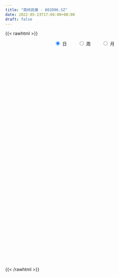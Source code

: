 ```yaml
---
title: "南岭民爆 - 002096.SZ"
date: 2022-05-23T17:04:00+08:00
draft: false
---
```

{{< rawhtml >}}
    <div style="text-align: center">
        <label style="padding: 1rem;"><input style="margin-right: .5rem" type="radio" name="period" value="D" checked onclick="period_change(this)">日</label>
        <label style="padding: 1rem;"><input style="margin-right: .5rem" type="radio" name="period" value="W" onclick="period_change(this)">周</label>
        <label style="padding: 1rem;"><input style="margin-right: .5rem" type="radio" name="period" value="M" onclick="period_change(this)">月</label>
    </div>
    <div id="chart" style="height: 700px;"></div> 
    <script type="text/javascript">
        const D_v = [88167.17,51564.4,46760.0,54523.17,47043.01,43140.0,42650.36,47901.0,29868.0,65228.0,54435.0,77629.27,48999.37,60695.27,28325.0,36046.61,39542.36,32068.61,46191.0,36880.0,33962.0,55313.02,56586.0,45358.0,67573.0,116158.32,192593.97,136540.72,87073.01,80725.91,52150.62,58045.61,50074.58,44024.61,53845.36,33179.45,61154.13,38767.17,43488.0,33226.08,62915.25,39872.5,77898.09,56323.41,42145.5,45115.83,30628.93,24334.0,28197.25,24554.0,27789.0,22908.39,42559.0,28619.02,26026.01,43170.0,32350.84,80916.19,39176.69,35935.84,32329.0,34720.25,35389.82,33469.01,41050.87,20509.0,18758.0,24416.17,18789.03,18988.0,27301.0,14201.25,17160.0,23746.0,26915.51,26069.01,20287.0,23630.0,41479.0,26642.84,19895.62,21599.96,56468.4,30327.01,20122.01,22382.0,27236.67,39495.02,41470.72,44231.5,34610.97,51499.0,35193.0,57602.49,109685.57,74830.02,73216.01,63796.75,59953.38,112921.0,71824.41,53845.25,60480.1,62306.09,55761.5,90808.21,79250.75,56882.75,73830.75,66979.57,61129.81,42403.63,39216.1,71453.85,42077.0,101581.64,55770.33,2587.0,25317.0,25308.0,6183.9,25000.55,12201.01,11156.01,180395.0,612398.76,588088.4,405488.28,413426.79,296680.3,261505.46,268649.67,232063.13,312858.26,313207.61,176176.27,185928.6,129624.0,214254.2,175720.0,151913.58,211416.96,133555.64,121444.0,113634.0,126623.56,121519.83,214907.29,122732.17,142511.25,157171.19,233435.9,164288.23,132895.58,156622.37,74392.01,60549.0,71425.0,68164.18,124555.15,68404.01,90572.37,74809.0,83797.0,47319.0,171263.19,99376.55,70531.5,58592.2,47790.78,65021.05,142262.15,94645.02,102120.76,57189.76,67366.0,96456.0,84928.0,77261.01,122304.58,151958.01,282591.25,447071.88,438218.04,342469.08,233821.82,192436.71,211997.84,100633.84,97990.0,195286.8,139750.8,191607.07,81305.01,87039.51,55536.51,41387.15,59076.01,53498.0,45247.0,64892.21,65568.09,47123.0,41588.0,55709.0,57642.0,67916.16,57521.52,42220.15,43088.15,36269.0,30962.0,27398.0,83755.0,46403.15,39949.0,52168.01,143989.77,182829.24,104246.01,93995.5,158909.62,171864.07,141385.01,96035.37,70949.01,58156.0,39642.0,60114.37,50172.0,66583.66,30298.0,51098.01,39622.0,55083.0,40301.1,35474.25,60146.26,80514.26,53523.01,76327.27,59394.01,44003.69,28601.01,25262.0,23454.1,33684.1,27228.0,31265.0,29587.0]
const D_histogram = [0.0,-0.0006381766,-0.0073722674,-0.0220054352,-0.0344161025,-0.0510673416,-0.0490102306,-0.0454149022,-0.037117734,-0.0166767737,-0.0049358077,0.0109332384,0.0183475854,0.0015697505,-0.0033939069,-0.0121463806,-0.0138653983,-0.0116988247,-0.0001829514,0.003226199,0.0083689436,0.0187640789,0.0121311919,0.005330827,0.0140477752,0.0670184524,0.0754080045,0.0921618254,0.0876066416,0.0741889765,0.0602052372,0.0407380799,0.03085512,0.01151098,-0.0216843744,-0.0394930767,-0.0313562005,-0.0283209948,-0.0241171237,-0.0168062189,-0.0027937991,0.0025909848,0.0169261029,0.0290738889,0.0302386794,0.0078352589,-0.0129057449,-0.0200264331,-0.0201057788,-0.0182617059,-0.0248206229,-0.0228761702,-0.0111972891,-0.00100456,0.0038509155,0.003234319,0.0043182983,0.0198032086,0.0249503409,0.0252057961,0.0223244024,0.0060898786,-0.0100188482,-0.0290105068,-0.0602346156,-0.074377322,-0.0756264781,-0.0596218828,-0.05009866,-0.0367265777,-0.0330465636,-0.0285389998,-0.0179404019,-0.0053151213,0.0047398378,0.0113695152,0.0167551936,0.0204024663,0.0016626134,0.0005020073,-0.0080876934,-0.0093779073,0.0144177174,0.0226620909,0.0270571726,0.0281093499,0.0173743862,0.0163672083,0.0253017715,0.0316452969,0.0359601458,0.0425243674,0.0430374803,0.0460146524,0.0611243071,0.0688670931,0.0720677933,0.0746422657,0.0643937917,0.0886182767,0.0908582201,0.0796323494,0.0846240602,0.0744371988,0.0531865272,-0.0205928484,-0.0582876089,-0.0986979562,-0.080392977,-0.0439316598,-0.0081123613,0.0114054292,0.009445774,0.0362253295,0.0399647206,0.0813063545,0.1623709579,0.2700952987,0.394648523,0.5299791155,0.6720588669,0.81832352,0.9672512782,1.1186856215,1.0103994756,0.7758843778,0.6387026159,0.4514767407,0.1957211496,0.015910825,-0.0966979614,-0.1891423648,-0.2815398874,-0.3141776945,-0.4211658856,-0.4986257835,-0.5498281679,-0.5621284456,-0.5366324519,-0.5047907048,-0.4873591853,-0.5208823742,-0.5055409001,-0.4841128862,-0.4359154888,-0.381407081,-0.3230166412,-0.2549450724,-0.2157017442,-0.2184291532,-0.1925771734,-0.1229250488,-0.0974758506,-0.1072258786,-0.1695532529,-0.1935346155,-0.1936977235,-0.1835873975,-0.1735312155,-0.1783186817,-0.1649490489,-0.1564782201,-0.1237236807,-0.1320668287,-0.1156530644,-0.0626209814,-0.0116107315,-0.0021677275,-0.0065048123,-0.0039205676,-0.0207372378,0.0112034003,-0.012873234,-0.0241820372,-0.0498146283,-0.0785006153,-0.0557254183,-0.0770670955,-0.0558428803,-0.0050954598,0.0589551772,0.1814588393,0.2744138718,0.3758971033,0.3878424276,0.323649839,0.2813714466,0.1880330783,0.1226770599,0.0754535944,0.0648731788,0.0272507463,-0.0700833429,-0.1300201404,-0.1509533556,-0.170887363,-0.1753589164,-0.1822683513,-0.1848227596,-0.1847305434,-0.2055376291,-0.2200158429,-0.209483334,-0.1833492653,-0.1675338414,-0.1911801797,-0.1670474609,-0.1329973959,-0.0871932202,-0.0343096651,-0.0001045894,0.0263439188,0.036273417,0.0518385172,0.0521328589,0.0573995965,0.0806922584,0.1668469277,0.205180851,0.2251043669,0.2332074674,0.2565579912,0.2685111848,0.2427260299,0.190256628,0.1540114352,0.1052335597,0.0738919688,0.0689935525,0.0258855477,-0.0568396383,-0.1082376584,-0.1957716037,-0.2709256679,-0.2578200478,-0.255864732,-0.224041476,-0.1255155644,-0.062812673,-0.0078378372,0.0477254917,0.070641877,0.0934314745,0.1045231599,0.1100158534,0.1082696395,0.1024691664,0.0910072013,0.0904300402,0.097775764]
const D_fast = [0.0,-0.0007977208,-0.0093748785,-0.0295094051,-0.0505240979,-0.0799421724,-0.0901376191,-0.0978960162,-0.0988782815,-0.0826065147,-0.0720995006,-0.0534971448,-0.0414959015,-0.0578812989,-0.063693433,-0.0754825018,-0.0806678691,-0.0814260016,-0.0699558662,-0.0657401661,-0.0585051855,-0.0434190305,-0.0470191196,-0.0524867777,-0.0402578856,0.0294674046,0.0567089578,0.0965032351,0.1138497117,0.1189792907,0.1200468607,0.1107642234,0.1085950434,0.0921286484,0.0535122005,0.025830229,0.026128055,0.0220830121,0.0202576023,0.0233669524,0.0366809223,0.0427134524,0.0612800962,0.0806963545,0.0894208149,0.0689762091,0.0450087691,0.0328814726,0.0277756822,0.0250543286,0.0122902559,0.008515666,0.0173952248,0.0273368139,0.0331550183,0.0333470016,0.0355105554,0.0559462679,0.0673309855,0.0738878897,0.0765875966,0.0618755424,0.0432621035,0.0170178183,-0.0292649444,-0.0620019813,-0.0821577569,-0.0810586323,-0.0840600745,-0.0798696366,-0.0844512635,-0.0870784496,-0.0809649522,-0.0696684518,-0.0584285333,-0.0489564772,-0.0393820003,-0.0306341111,-0.0489583106,-0.0499934149,-0.0606050389,-0.0642397296,-0.0368396756,-0.0229297794,-0.0117704045,-0.0036908897,-0.0100822569,-0.0069976328,0.0082623734,0.022517223,0.0358221083,0.0530174217,0.0642899047,0.07877074,0.1091614715,0.1341210306,0.1553386792,0.1765737181,0.1824236919,0.2288027462,0.2537572445,0.2624394613,0.2885871871,0.2970096254,0.2890555856,0.2101279979,0.1578613352,0.0927764988,0.0909832338,0.116461636,0.1502528442,0.172621992,0.1730237803,0.2088596682,0.2225902394,0.284258462,0.4059158049,0.5811639704,0.8043793254,1.0722046967,1.3822991649,1.7331446979,2.1238852757,2.5549910243,2.6993047474,2.6587607441,2.6812546361,2.606897946,2.4000726424,2.224240024,2.0874567472,1.9477267526,1.7849442582,1.6737620275,1.4614823649,1.2593660212,1.0707065949,0.9178742057,0.8092120865,0.7148561573,0.6104478805,0.4467040981,0.3356603472,0.2360601395,0.1752786647,0.1344353022,0.1120715818,0.1164068824,0.1017247746,0.0443900773,0.0220977637,0.0610186262,0.0620988617,0.025542364,-0.0791733235,-0.1515383399,-0.2001258789,-0.2359124022,-0.2692390241,-0.3186061607,-0.3464737901,-0.3771225164,-0.3752988972,-0.4166587523,-0.4291582541,-0.3917814164,-0.3436738494,-0.3347727773,-0.3407360651,-0.3391319623,-0.361132942,-0.3263914538,-0.3536863967,-0.3710407092,-0.4091269573,-0.4574380981,-0.4485942558,-0.4892027068,-0.4819392117,-0.4324656561,-0.3536762248,-0.1858078529,-0.0242493524,0.1712081548,0.2801140861,0.2968339572,0.3248984265,0.2785683278,0.2438815743,0.2155215074,0.2211593865,0.1903496406,0.0754947156,-0.0169471169,-0.075618671,-0.1382745192,-0.1865858017,-0.2390623244,-0.2878224226,-0.3339128423,-0.4061043353,-0.4755865097,-0.5174248343,-0.537128082,-0.5631961184,-0.6346375017,-0.6522666481,-0.6514659321,-0.6274600614,-0.5831539226,-0.5489749943,-0.5159405063,-0.4969426539,-0.4684179244,-0.455090368,-0.4354737313,-0.3920080047,-0.2641416035,-0.1745124675,-0.0983128599,-0.0319078926,0.0555821291,0.1346631189,0.1695594714,0.1646542265,0.1669118925,0.1444424069,0.1315738082,0.14392378,0.1072871622,0.0103520666,-0.068105368,-0.2045822143,-0.3474676955,-0.3988170873,-0.4608279545,-0.4850150676,-0.4178680471,-0.3708683239,-0.3178529474,-0.2503582456,-0.209781391,-0.1636339249,-0.1264114495,-0.0934147927,-0.0680935967,-0.0482767783,-0.036986943,-0.014956594,0.0168330708]
const D_slow = [0.0,-0.0001595442,-0.002002611,-0.0075039698,-0.0161079954,-0.0288748308,-0.0411273885,-0.052481114,-0.0617605475,-0.065929741,-0.0671636929,-0.0644303833,-0.0598434869,-0.0594510493,-0.060299526,-0.0633361212,-0.0668024708,-0.0697271769,-0.0697729148,-0.068966365,-0.0668741291,-0.0621831094,-0.0591503114,-0.0578176047,-0.0543056609,-0.0375510478,-0.0186990467,0.0043414097,0.0262430701,0.0447903142,0.0598416235,0.0700261435,0.0777399235,0.0806176684,0.0751965749,0.0653233057,0.0574842555,0.0504040069,0.0443747259,0.0401731712,0.0394747214,0.0401224676,0.0443539934,0.0516224656,0.0591821354,0.0611409502,0.0579145139,0.0529079057,0.047881461,0.0433160345,0.0371108788,0.0313918362,0.0285925139,0.0283413739,0.0293041028,0.0301126826,0.0311922571,0.0361430593,0.0423806445,0.0486820936,0.0542631942,0.0557856638,0.0532809518,0.0460283251,0.0309696712,0.0123753407,-0.0065312789,-0.0214367495,-0.0339614145,-0.043143059,-0.0514046999,-0.0585394498,-0.0630245503,-0.0643533306,-0.0631683711,-0.0603259923,-0.0561371939,-0.0510365774,-0.050620924,-0.0504954222,-0.0525173455,-0.0548618223,-0.051257393,-0.0455918703,-0.0388275771,-0.0318002396,-0.0274566431,-0.023364841,-0.0170393981,-0.0091280739,-0.0001380375,0.0104930544,0.0212524244,0.0327560875,0.0480371643,0.0652539376,0.0832708859,0.1019314524,0.1180299003,0.1401844694,0.1628990245,0.1828071118,0.2039631269,0.2225724266,0.2358690584,0.2307208463,0.2161489441,0.191474455,0.1713762108,0.1603932958,0.1583652055,0.1612165628,0.1635780063,0.1726343387,0.1826255188,0.2029521075,0.2435448469,0.3110686716,0.4097308024,0.5422255812,0.710240298,0.914821178,1.1566339975,1.4363054029,1.6889052718,1.8828763662,2.0425520202,2.1554212054,2.2043514928,2.208329199,2.1841547087,2.1368691175,2.0664841456,1.987939722,1.8826482506,1.7579918047,1.6205347627,1.4800026513,1.3458445383,1.2196468621,1.0978070658,0.9675864723,0.8412012473,0.7201730257,0.6111941535,0.5158423833,0.435088223,0.3713519549,0.3174265188,0.2628192305,0.2146749372,0.183943675,0.1595747123,0.1327682426,0.0903799294,0.0419962756,-0.0064281553,-0.0523250047,-0.0957078086,-0.140287479,-0.1815247412,-0.2206442963,-0.2515752165,-0.2845919236,-0.3135051897,-0.329160435,-0.3320631179,-0.3326050498,-0.3342312529,-0.3352113948,-0.3403957042,-0.3375948541,-0.3408131626,-0.3468586719,-0.359312329,-0.3789374828,-0.3928688374,-0.4121356113,-0.4260963314,-0.4273701963,-0.412631402,-0.3672666922,-0.2986632242,-0.2046889484,-0.1077283415,-0.0268158818,0.0435269799,0.0905352494,0.1212045144,0.140067913,0.1562862077,0.1630988943,0.1455780586,0.1130730235,0.0753346846,0.0326128438,-0.0112268853,-0.0567939731,-0.102999663,-0.1491822989,-0.2005667061,-0.2555706669,-0.3079415004,-0.3537788167,-0.395662277,-0.443457322,-0.4852191872,-0.5184685362,-0.5402668412,-0.5488442575,-0.5488704048,-0.5422844251,-0.5332160709,-0.5202564416,-0.5072232269,-0.4928733278,-0.4727002632,-0.4309885312,-0.3796933185,-0.3234172268,-0.2651153599,-0.2009758621,-0.1338480659,-0.0731665585,-0.0256024015,0.0129004573,0.0392088472,0.0576818394,0.0749302276,0.0814016145,0.0671917049,0.0401322903,-0.0088106106,-0.0765420276,-0.1409970395,-0.2049632225,-0.2609735915,-0.2923524826,-0.3080556509,-0.3100151102,-0.2980837373,-0.280423268,-0.2570653994,-0.2309346094,-0.2034306461,-0.1763632362,-0.1507459446,-0.1279941443,-0.1053866342,-0.0809426932]
const D_data = [['2021-04-23', 8.0205, 7.7113, 7.6714, 8.0205],['2021-04-26', 7.7213, 7.7013, 7.6015, 7.811],['2021-04-27', 7.7013, 7.6015, 7.4818, 7.7811],['2021-04-28', 7.5517, 7.432, 7.3222, 7.6015],['2021-04-29', 7.3222, 7.3621, 7.2923, 7.5217],['2021-04-30', 7.3721, 7.1925, 7.1726, 7.432],['2021-05-06', 7.1925, 7.3422, 7.1427, 7.4918],['2021-05-07', 7.3821, 7.3322, 7.2823, 7.5417],['2021-05-10', 7.3222, 7.3821, 7.2923, 7.4419],['2021-05-11', 7.3921, 7.5816, 7.2624, 7.831],['2021-05-12', 7.5118, 7.5417, 7.402, 7.5916],['2021-05-13', 7.6015, 7.6614, 7.5616, 7.8809],['2021-05-14', 7.6015, 7.6215, 7.6015, 7.7512],['2021-05-17', 7.6015, 7.2923, 7.2823, 7.6415],['2021-05-18', 7.2923, 7.3721, 7.2025, 7.3721],['2021-05-19', 7.3721, 7.2723, 7.2225, 7.3821],['2021-05-20', 7.2025, 7.3123, 7.1427, 7.422],['2021-05-21', 7.3123, 7.3422, 7.2524, 7.3821],['2021-05-24', 7.3422, 7.4818, 7.3322, 7.5517],['2021-05-25', 7.4719, 7.412, 7.3522, 7.4719],['2021-05-26', 7.432, 7.4519, 7.3721, 7.4719],['2021-05-27', 7.5417, 7.5616, 7.5018, 7.6514],['2021-05-28', 7.6614, 7.3621, 7.3522, 7.6614],['2021-05-31', 7.3721, 7.3222, 7.2324, 7.402],['2021-06-01', 7.2723, 7.5217, 7.2424, 7.6215],['2021-06-02', 7.5816, 8.2699, 7.5118, 8.2699],['2021-06-03', 8.2899, 7.9308, 7.9108, 8.6191],['2021-06-04', 8.0106, 8.1702, 7.9906, 8.3597],['2021-06-07', 8.0405, 8.0106, 7.9308, 8.1402],['2021-06-08', 8.1901, 7.9208, 7.7811, 8.1901],['2021-06-09', 7.831, 7.9008, 7.821, 8.0405],['2021-06-10', 7.9806, 7.7911, 7.7213, 8.0006],['2021-06-11', 7.7911, 7.8709, 7.7512, 7.9806],['2021-06-15', 7.7113, 7.7013, 7.6015, 7.7811],['2021-06-16', 7.6913, 7.3921, 7.3821, 7.6913],['2021-06-17', 7.3422, 7.432, 7.3322, 7.5616],['2021-06-18', 7.3921, 7.7113, 7.3023, 7.8908],['2021-06-21', 7.7013, 7.6614, 7.5616, 7.7412],['2021-06-22', 7.6814, 7.6814, 7.6415, 7.8709],['2021-06-23', 7.7811, 7.7412, 7.6514, 7.7811],['2021-06-24', 7.7213, 7.8809, 7.6814, 7.9407],['2021-06-25', 7.8509, 7.831, 7.7113, 7.9108],['2021-06-28', 7.8011, 8.0106, 7.8011, 8.2101],['2021-06-29', 8.0106, 8.0804, 7.9008, 8.1203],['2021-06-30', 8.0106, 8.0106, 7.8609, 8.1402],['2021-07-01', 8.0106, 7.6814, 7.6814, 8.0106],['2021-07-02', 7.6614, 7.5916, 7.5018, 7.7412],['2021-07-05', 7.5916, 7.6814, 7.5118, 7.6913],['2021-07-06', 7.6814, 7.7412, 7.6315, 7.7811],['2021-07-07', 7.6913, 7.7612, 7.6514, 7.821],['2021-07-08', 7.7113, 7.6315, 7.6115, 7.7911],['2021-07-09', 7.6415, 7.7113, 7.5816, 7.7512],['2021-07-12', 7.7113, 7.8609, 7.7113, 7.9407],['2021-07-13', 7.8609, 7.9008, 7.831, 7.9407],['2021-07-14', 7.85, 7.88, 7.77, 7.9],['2021-07-15', 7.91, 7.83, 7.57, 7.95],['2021-07-16', 7.82, 7.86, 7.75, 7.91],['2021-07-19', 7.9, 8.1, 7.88, 8.2],['2021-07-20', 8.09, 8.05, 7.92, 8.12],['2021-07-21', 8.1, 8.03, 8.0, 8.13],['2021-07-22', 8.03, 8.01, 7.91, 8.09],['2021-07-23', 8.02, 7.81, 7.81, 8.04],['2021-07-26', 7.77, 7.73, 7.59, 7.86],['2021-07-27', 7.76, 7.59, 7.59, 7.95],['2021-07-28', 7.47, 7.27, 7.2, 7.55],['2021-07-29', 7.28, 7.31, 7.28, 7.39],['2021-07-30', 7.34, 7.37, 7.21, 7.39],['2021-08-02', 7.38, 7.57, 7.28, 7.57],['2021-08-03', 7.52, 7.51, 7.46, 7.61],['2021-08-04', 7.52, 7.58, 7.48, 7.6],['2021-08-05', 7.57, 7.47, 7.43, 7.58],['2021-08-06', 7.49, 7.47, 7.41, 7.53],['2021-08-09', 7.54, 7.56, 7.44, 7.57],['2021-08-10', 7.58, 7.63, 7.56, 7.69],['2021-08-11', 7.63, 7.65, 7.62, 7.73],['2021-08-12', 7.65, 7.65, 7.58, 7.72],['2021-08-13', 7.65, 7.67, 7.57, 7.7],['2021-08-16', 7.64, 7.68, 7.6, 7.77],['2021-08-17', 7.64, 7.36, 7.33, 7.68],['2021-08-18', 7.36, 7.52, 7.3, 7.55],['2021-08-19', 7.53, 7.39, 7.37, 7.55],['2021-08-20', 7.37, 7.44, 7.22, 7.49],['2021-08-23', 7.44, 7.81, 7.44, 7.98],['2021-08-24', 7.8, 7.71, 7.66, 7.86],['2021-08-25', 7.69, 7.71, 7.61, 7.73],['2021-08-26', 7.66, 7.7, 7.65, 7.78],['2021-08-27', 7.64, 7.54, 7.49, 7.68],['2021-08-30', 7.6, 7.64, 7.56, 7.85],['2021-08-31', 7.6, 7.8, 7.6, 7.91],['2021-09-01', 7.75, 7.83, 7.71, 7.91],['2021-09-02', 7.83, 7.86, 7.73, 7.87],['2021-09-03', 7.81, 7.95, 7.81, 7.98],['2021-09-06', 7.99, 7.93, 7.85, 7.99],['2021-09-07', 7.99, 8.01, 7.96, 8.14],['2021-09-08', 8.01, 8.26, 7.95, 8.58],['2021-09-09', 8.21, 8.29, 8.17, 8.41],['2021-09-10', 8.28, 8.33, 8.25, 8.58],['2021-09-13', 8.33, 8.41, 8.23, 8.45],['2021-09-14', 8.46, 8.3, 8.22, 8.56],['2021-09-15', 8.3, 8.85, 8.3, 8.89],['2021-09-16', 8.88, 8.74, 8.66, 8.93],['2021-09-17', 8.68, 8.64, 8.4, 8.82],['2021-09-22', 8.56, 8.92, 8.3, 8.93],['2021-09-23', 9.15, 8.81, 8.71, 9.17],['2021-09-24', 8.78, 8.67, 8.55, 8.86],['2021-09-27', 8.02, 7.8, 7.8, 8.41],['2021-09-28', 7.41, 7.95, 7.41, 8.11],['2021-09-29', 8.25, 7.67, 7.61, 8.25],['2021-09-30', 7.74, 8.3, 7.64, 8.44],['2021-10-08', 8.57, 8.65, 8.44, 8.94],['2021-10-11', 8.8, 8.84, 8.48, 8.96],['2021-10-12', 8.85, 8.81, 8.71, 9.09],['2021-10-13', 8.95, 8.62, 8.58, 9.0],['2021-10-14', 8.64, 9.09, 8.56, 9.31],['2021-10-15', 9.1, 8.94, 8.9, 9.23],['2021-10-18', 8.98, 9.61, 8.9, 9.75],['2021-10-19', 9.62, 10.57, 9.61, 10.57],['2021-11-03', 11.63, 11.63, 11.63, 11.63],['2021-11-04', 12.79, 12.79, 12.79, 12.79],['2021-11-05', 14.07, 14.07, 14.07, 14.07],['2021-11-08', 15.48, 15.48, 15.48, 15.48],['2021-11-09', 17.03, 17.03, 17.03, 17.03],['2021-11-10', 18.73, 18.73, 18.73, 18.73],['2021-11-11', 20.6, 20.6, 20.6, 20.6],['2021-11-12', 20.0, 18.54, 18.54, 20.0],['2021-11-15', 16.69, 17.0, 16.69, 18.36],['2021-11-16', 16.35, 18.06, 16.29, 18.69],['2021-11-17', 17.21, 17.29, 17.0, 18.16],['2021-11-18', 17.29, 15.8, 15.8, 17.56],['2021-11-19', 15.99, 15.97, 15.47, 16.08],['2021-11-22', 15.96, 16.3, 15.75, 16.44],['2021-11-23', 16.1, 16.19, 15.9, 16.82],['2021-11-24', 16.03, 15.8, 15.6, 16.45],['2021-11-25', 15.62, 16.26, 15.61, 17.1],['2021-11-26', 15.99, 14.93, 14.85, 16.0],['2021-11-29', 14.51, 14.69, 14.31, 14.86],['2021-11-30', 14.8, 14.49, 14.4, 15.1],['2021-12-01', 14.36, 14.58, 14.36, 14.64],['2021-12-02', 14.6, 14.85, 14.16, 15.08],['2021-12-03', 14.68, 14.85, 14.42, 15.23],['2021-12-06', 14.68, 14.57, 14.41, 15.1],['2021-12-07', 14.6, 13.63, 13.34, 14.63],['2021-12-08', 13.71, 13.91, 13.59, 14.07],['2021-12-09', 13.9, 13.8, 13.65, 14.08],['2021-12-10', 13.79, 14.05, 13.71, 14.11],['2021-12-13', 14.11, 14.16, 13.84, 14.31],['2021-12-14', 14.1, 14.3, 14.06, 14.45],['2021-12-15', 14.25, 14.59, 13.91, 14.86],['2021-12-16', 14.35, 14.38, 14.22, 14.66],['2021-12-17', 14.41, 13.82, 13.81, 14.48],['2021-12-20', 13.77, 14.11, 13.57, 14.78],['2021-12-21', 13.96, 14.82, 13.93, 15.28],['2021-12-22', 14.56, 14.46, 14.22, 14.69],['2021-12-23', 14.3, 14.0, 14.0, 14.8],['2021-12-24', 13.77, 13.05, 12.98, 13.96],['2021-12-27', 13.0, 13.16, 12.87, 13.31],['2021-12-28', 13.19, 13.24, 13.07, 13.37],['2021-12-29', 13.13, 13.24, 12.93, 13.49],['2021-12-30', 13.17, 13.14, 13.1, 13.48],['2021-12-31', 13.18, 12.81, 12.7, 13.23],['2022-01-04', 12.81, 12.9, 12.81, 13.05],['2022-01-05', 13.0, 12.74, 12.43, 13.0],['2022-01-06', 12.72, 13.01, 12.66, 13.08],['2022-01-07', 13.12, 12.42, 12.42, 13.14],['2022-01-10', 12.42, 12.61, 12.39, 12.7],['2022-01-11', 12.69, 13.14, 12.61, 13.75],['2022-01-12', 13.15, 13.32, 13.02, 13.36],['2022-01-13', 13.4, 12.91, 12.91, 13.43],['2022-01-14', 12.91, 12.7, 12.65, 13.08],['2022-01-17', 12.66, 12.73, 12.57, 12.8],['2022-01-18', 12.69, 12.39, 12.33, 12.74],['2022-01-19', 12.36, 12.99, 12.18, 13.35],['2022-01-20', 12.99, 12.26, 12.23, 13.12],['2022-01-21', 12.18, 12.26, 11.73, 12.76],['2022-01-24', 11.93, 11.9, 11.85, 12.05],['2022-01-25', 11.78, 11.61, 11.6, 12.29],['2022-01-26', 11.51, 12.13, 11.51, 12.25],['2022-01-27', 12.14, 11.47, 11.42, 12.49],['2022-01-28', 11.62, 11.89, 11.62, 12.2],['2022-02-07', 12.52, 12.37, 12.01, 12.83],['2022-02-08', 12.89, 12.81, 12.38, 13.1],['2022-02-09', 12.81, 14.09, 12.53, 14.09],['2022-02-10', 14.09, 14.44, 14.0, 15.5],['2022-02-11', 13.99, 15.3, 13.5, 15.88],['2022-02-14', 14.4, 14.77, 14.18, 15.99],['2022-02-15', 14.5, 13.95, 13.9, 14.78],['2022-02-16', 14.07, 14.18, 13.7, 14.3],['2022-02-17', 13.8, 13.37, 13.29, 13.96],['2022-02-18', 13.18, 13.43, 13.08, 13.54],['2022-02-21', 13.45, 13.45, 13.33, 13.58],['2022-02-22', 13.39, 13.83, 13.31, 13.94],['2022-02-23', 13.69, 13.42, 13.22, 13.69],['2022-02-24', 13.32, 12.31, 12.08, 13.37],['2022-02-25', 12.3, 12.29, 12.15, 12.49],['2022-02-28', 12.29, 12.46, 11.9, 12.47],['2022-03-01', 12.39, 12.24, 12.16, 12.43],['2022-03-02', 12.2, 12.23, 12.13, 12.3],['2022-03-03', 12.25, 12.02, 11.99, 12.3],['2022-03-04', 11.87, 11.89, 11.81, 12.12],['2022-03-07', 11.9, 11.75, 11.66, 11.99],['2022-03-08', 11.73, 11.25, 11.15, 11.75],['2022-03-09', 11.28, 11.03, 10.54, 11.4],['2022-03-10', 11.24, 11.12, 11.12, 11.36],['2022-03-11', 10.99, 11.21, 10.81, 11.23],['2022-03-14', 11.04, 11.0, 10.97, 11.38],['2022-03-15', 10.95, 10.28, 10.24, 10.95],['2022-03-16', 10.46, 10.67, 10.13, 10.72],['2022-03-17', 10.7, 10.76, 10.65, 10.95],['2022-03-18', 10.72, 10.96, 10.7, 10.99],['2022-03-21', 10.96, 11.19, 10.88, 11.23],['2022-03-22', 11.07, 11.1, 11.0, 11.24],['2022-03-23', 11.19, 11.1, 11.03, 11.24],['2022-03-24', 11.03, 10.94, 10.9, 11.16],['2022-03-25', 11.0, 11.04, 10.94, 11.58],['2022-03-28', 10.9, 10.86, 10.7, 11.21],['2022-03-29', 10.88, 10.91, 10.75, 11.0],['2022-03-30', 10.93, 11.2, 10.92, 11.3],['2022-03-31', 11.15, 12.32, 11.07, 12.32],['2022-04-01', 12.32, 12.15, 11.89, 12.48],['2022-04-06', 12.01, 12.2, 12.0, 12.38],['2022-04-07', 12.21, 12.27, 12.12, 12.5],['2022-04-08', 12.41, 12.71, 12.3, 13.37],['2022-04-11', 12.75, 12.85, 12.3, 13.37],['2022-04-12', 12.5, 12.53, 12.28, 13.0],['2022-04-13', 12.42, 12.15, 12.14, 12.75],['2022-04-14', 12.06, 12.25, 12.02, 12.47],['2022-04-15', 12.2, 11.97, 11.9, 12.28],['2022-04-18', 11.98, 12.05, 11.61, 12.1],['2022-04-19', 12.1, 12.35, 12.05, 12.5],['2022-04-20', 12.31, 11.79, 11.7, 12.34],['2022-04-21', 11.61, 10.95, 10.9, 11.72],['2022-04-22', 10.97, 10.92, 10.81, 11.2],['2022-04-25', 10.82, 9.97, 9.95, 10.82],['2022-04-26', 9.97, 9.49, 9.45, 10.08],['2022-04-27', 9.4, 10.2, 9.22, 10.25],['2022-04-28', 10.0, 9.87, 9.72, 10.18],['2022-04-29', 9.94, 10.11, 9.93, 10.26],['2022-05-05', 10.8, 11.12, 10.3, 11.12],['2022-05-06', 10.7, 10.99, 10.5, 11.38],['2022-05-09', 10.93, 11.14, 10.8, 11.3],['2022-05-10', 11.0, 11.42, 10.87, 11.96],['2022-05-11', 11.39, 11.23, 11.23, 11.62],['2022-05-12', 10.9, 11.38, 10.89, 11.52],['2022-05-13', 11.45, 11.37, 11.17, 11.47],['2022-05-16', 11.43, 11.4, 11.17, 11.49],['2022-05-17', 11.28, 11.38, 11.2, 11.44],['2022-05-18', 11.4, 11.37, 11.26, 11.66],['2022-05-19', 11.22, 11.31, 11.16, 11.36],['2022-05-20', 11.43, 11.47, 11.41, 11.64],['2022-05-23', 11.47, 11.65, 11.47, 11.68]]
const W_v = [100933.78,153842.46,116760.56,128941.02,108056.02,77206.4,72050.77,135142.72,77801.98,119273.04,109911.61,204129.03,86169.24,114438.28,69448.8,51337.59,136726.89,192864.18,85243.79,64033.18,53393.41,43493.06,48773.74,85485.28,131712.7,68038.8,82045.39,74403.43,62811.99,73982.27,70167.09,33450.44,11557.6,58940.62,65672.93,101364.38,211608.19,86712.67,33725.11,57924.37,60833.02,40652.38,22306.94,48892.84,87709.69,77349.82,50217.49,38324.6,395909.06,382168.35,277613.78,449930.87,241961.29,116750.88,294265.56,233309.04,101718.61,78166.39,63156.44,60606.02,49573.98,49672.96,85658.98,34926.4,162369.16,69054.35,73835.47,75713.99,114121.08,157225.61,109616.98,64162.89,81079.73,92854.95,51654.78,109354.89,36660.58,96417.67,77156.61,91351.73,91268.69,85301.99,146908.32,208922.73,220783.05,318032.04,240988.46,155781.35,352294.8099999999,250725.34,244183.45,175893.76,55467.87,104540.73,94936.39,93006.89,100186.57,56963.24,105143.3,82026.27,186711.43,119454.82,63517.56,107246.72,57475.0,57559.17,66515.07,43037.02,47985.03,66478.31,92338.11,64171.94,100279.0,239010.71,68101.2,264748.21,141599.94,71598.38,85591.08,43769.01,39654.32,80753.63,57403.51,498519.5,354179.13,252300.26,169583.21,118350.83,154782.61,112540.7,87695.39,123371.43,96112.17,167281.69,166182.41,188920.15,187091.08,98209.04,78728.7,54926.01,67806.13,71208.64,183953.36,95986.57,46543.46,53225.52,68243.26,63339.08,140840.55,64894.37,86219.65,40488.07,93885.87,251633.5,281463.38,204119.04,300845.7,1011894.7899999999,660963.3200000001,507100.9,255221.17,221732.22,178195.52,268216.17,247404.93,185736.25,92006.87,383863.54,192236.01,225163.07,327314.05,814599.61,796572.9400000001,894006.3200000001,610295.85,761209.3400000001,335976.26,909607.15,561492.9,656934.36,448877.55,1116074.6699999999,1226667.1199999999,790350.05,384074.93,264761.42,559125.8100000001,540568.15,1830007.8899999999,1404653.4399999999,983135.74,984419.13,512120.6,418122.88,340043.21,243030.58,90551.36,276159.64,196677.85,228932.02,558224.01,328069.73,192203.55,218269.0,252111.76,127782.64,172724.87,223077.97,149176.7,103695.45,114177.52,133247.42,156536.09,211307.21,350527.09,362340.79,178547.69,300772.46,66979.57,256280.39,157351.97,53212.0,234936.47,2316082.5300000003,1388284.1299999999,881703.0700000001,731964.1799999999,728294.1000000001,844413.2699999999,399085.34,317582.38,447082.44,451839.76,383200.77,1442143.76,1081359.29,705939.6799999999,296537.18,264418.3,281008.83,221472.15,465339.17,357151.13,538389.46,246810.03,221578.36,140660.52,261848.99,140893.2,29587.0]
const W_histogram = [0.0,-0.0195473504,-0.0925246381,-0.1243336761,-0.1271247992,-0.1365127376,-0.1069848673,-0.0783329144,-0.0364222476,0.0003379309,0.0149155308,0.0135277531,0.0015496901,0.0201321222,0.0026170231,-0.0063487675,-0.0037853916,-0.0054810504,-0.0570336967,-0.1098935273,-0.1233391265,-0.1426270014,-0.1459567629,-0.1476030543,-0.1345292955,-0.1044074531,-0.0876475982,-0.0875039838,-0.0704734529,-0.1142113018,-0.1506053848,-0.1536611088,-0.1397267668,-0.1060912168,-0.0578507533,-0.0078947996,-0.0118076376,0.0182284365,0.0313466592,0.041302546,0.033522751,0.0326163465,0.0366230209,0.0497207953,0.063300582,0.0643477595,0.0466168165,0.0286607151,0.0864762628,0.0851396045,0.0793994064,0.0577386424,0.0517558347,0.0406067288,0.0539104793,0.0475653152,0.0443110275,0.024090651,0.0049882315,-0.0098899018,-0.017520706,-0.023966223,-0.0052425843,0.0017197249,-0.0218223952,-0.0613112435,-0.0617751242,-0.0426745365,-0.0084181887,0.0379898544,0.047745456,0.0579415233,0.0728142333,0.0700613938,0.0581412104,0.0447646245,0.0373987192,0.0492769264,0.0642686497,0.0707834241,0.0601034766,0.0732179151,0.1054589772,0.1401634424,0.1717460151,0.218929578,0.2375003106,0.2372540508,0.2575774478,0.2416989989,0.2249179806,0.140259672,0.0715736177,0.0043193026,-0.0477686121,-0.081824958,-0.0981723527,-0.1327038523,-0.141752276,-0.1219247753,-0.0879316416,-0.0707644026,-0.0591702763,-0.0509103964,-0.0469527036,-0.0457983742,-0.0660322525,-0.0673559215,-0.0521688034,-0.0399972258,-0.0169374949,0.001623104,0.0093990233,0.0499807955,0.0568336742,0.069351976,0.0439806333,0.0189436678,-0.0014362943,-0.0159303273,-0.0354542781,-0.0322717268,-0.0225702899,0.0542266019,0.0959463312,0.106918437,0.0787692362,0.073720897,0.0730949574,0.0459105257,0.0059401021,-0.0463124141,-0.0761235747,-0.0647460102,-0.0794125223,-0.0459800686,-0.044981007,-0.0483889658,-0.0403132976,-0.0469481242,-0.0395016675,-0.0381247582,-0.0157825377,-0.0290365062,-0.0289386211,-0.0292946459,-0.0266716211,-0.0165528,-0.0009521237,-0.0017743609,0.0080955606,0.0101743479,0.0275508028,0.0668605894,0.0745065141,0.0840206443,0.1252095571,0.2939435655,0.32938635,0.3474268394,0.3426434217,0.3064635384,0.2537176056,0.2354308755,0.1971469823,0.1828971922,0.2095048978,0.2210222998,0.1754954714,0.1019318526,0.122647696,0.2532870494,0.4135728372,0.478051499,0.4875639605,0.3457792012,0.1183550904,-0.2427679883,-0.4880433575,-0.6658317819,-0.7720207183,-0.6763985426,-0.6716665223,-0.6697788614,-0.6096745307,-0.4995643673,-0.4270477433,-0.3007033311,-0.1745680959,-0.03823039,0.0076825697,0.0594291798,0.0801518644,0.040682747,-0.0096992789,-0.0725416215,-0.0977102811,-0.0881765994,-0.0934776851,-0.0884917244,-0.0268166415,-0.0034535851,0.0035947044,0.0178638114,0.0129531386,0.0191657771,0.0338316444,0.0402693439,0.0162316415,0.0087771868,0.0184693269,0.0109168516,0.013986646,0.0433049469,0.0855251589,0.1289566198,0.1527076551,0.1370031951,0.1430285088,0.1582027161,0.2634709091,0.5384284622,0.9660062359,1.0153509969,0.9203667346,0.7990663238,0.6198602773,0.4487176585,0.2561163622,0.0934012816,-0.0518374346,-0.1356326679,-0.2221632156,-0.3008985397,-0.1287039549,-0.1449220119,-0.2314660841,-0.3097997276,-0.3960437041,-0.4543804132,-0.470071827,-0.3914078437,-0.2919350388,-0.2669317804,-0.3090903874,-0.3751140079,-0.3439278767,-0.2845723355,-0.2278926175,-0.1702364715]
const W_fast = [0.0,-0.024434188,-0.1205426352,-0.1834350923,-0.2180074151,-0.261523538,-0.2587418846,-0.2496731602,-0.2168680553,-0.1800233941,-0.1617169115,-0.1597227509,-0.1713133914,-0.1476979287,-0.1645587721,-0.1751117546,-0.1734947266,-0.1765606479,-0.2423717185,-0.3227049308,-0.3669853117,-0.421929937,-0.4617488891,-0.5002959441,-0.5208545092,-0.5168345301,-0.5219865747,-0.5437189563,-0.5443067886,-0.616597463,-0.6906428921,-0.7321138933,-0.7531112431,-0.7459984973,-0.7122207221,-0.6642384683,-0.6711032157,-0.6365100325,-0.6155551449,-0.5952736217,-0.5946727289,-0.5874250468,-0.5742626172,-0.548734644,-0.5193297117,-0.5021955943,-0.5082723332,-0.5190632558,-0.4396286425,-0.4196803996,-0.4055707461,-0.4127968495,-0.4058406986,-0.4068381223,-0.380056752,-0.3745105872,-0.366687118,-0.3808848318,-0.3987401934,-0.4160908022,-0.4281017829,-0.4405388557,-0.423125863,-0.4157336225,-0.4447313415,-0.4995480007,-0.5154556624,-0.5070237089,-0.4748719082,-0.4189664015,-0.3972744359,-0.3725929878,-0.3395167195,-0.3247542105,-0.3221390913,-0.3243245211,-0.3223407465,-0.2981433078,-0.2670844221,-0.2428737917,-0.23852787,-0.2071089528,-0.1485031464,-0.0787578206,-0.004238744,0.0976772133,0.1756230236,0.2346902765,0.3194080355,0.3639543363,0.4034028132,0.3538094226,0.3030167727,0.2368422832,0.1728122155,0.1182996302,0.0774091473,0.0097016846,-0.0347848082,-0.0454385013,-0.0334282779,-0.0339521396,-0.0371505824,-0.0416183016,-0.0493987847,-0.0596940488,-0.0964359903,-0.1145986397,-0.1124537223,-0.1102814513,-0.0914560941,-0.0724897192,-0.0623640441,-0.009287073,0.0117742242,0.0416305201,0.0272543357,0.0069532871,-0.0137857485,-0.0322623634,-0.0606498837,-0.0655352641,-0.0614763997,0.0288771426,0.0945834547,0.1322851698,0.123828278,0.137210163,0.1548579628,0.1391511625,0.1006657644,0.0368351446,-0.0120069095,-0.0168158476,-0.0513354902,-0.0293980537,-0.0396442438,-0.0551494441,-0.0571521003,-0.075523958,-0.0779529181,-0.0861071984,-0.0677106123,-0.0882237074,-0.0953604776,-0.1030401638,-0.1070850444,-0.1011044232,-0.0857417779,-0.0870076053,-0.0751137936,-0.0704914194,-0.0462272638,0.0097976702,0.0360702234,0.0665895147,0.1390808168,0.3813007166,0.4990900885,0.6039872878,0.6848647255,0.7253007269,0.7359841955,0.7765551843,0.7875580366,0.8190325445,0.8980164747,0.9647894516,0.963136491,0.9150558354,0.9664336028,1.1603947186,1.4240737156,1.6080652521,1.7394687038,1.6841287448,1.4862934066,1.0644783308,0.6971921223,0.3529457524,0.0537516364,-0.0197258236,-0.1829104339,-0.3484674882,-0.4407817902,-0.4555627187,-0.4898080305,-0.4386394511,-0.3561462399,-0.2293661315,-0.1815325294,-0.1149286243,-0.0741679736,-0.1034664042,-0.1562732498,-0.2372509978,-0.2868472278,-0.2993576959,-0.3280282029,-0.3451651733,-0.2901942507,-0.2676945906,-0.259747625,-0.2410125651,-0.2426849534,-0.2316808706,-0.2085570921,-0.1920520566,-0.2120318487,-0.2172920066,-0.2029825348,-0.2078057973,-0.2012393414,-0.1610948037,-0.097493302,-0.0218226862,0.0401052629,0.0586516017,0.1004340426,0.1551589289,0.3262948492,0.7358595178,1.4049388505,1.7081213608,1.8432287821,1.9216949523,1.897453975,1.8384907709,1.7099185652,1.570553805,1.4123557301,1.2946523298,1.1525809782,0.9986210192,1.1386396153,1.0861910553,0.9417804621,0.7859968866,0.6007419841,0.4288101717,0.2956008011,0.2764128236,0.3029018688,0.2611721821,0.1417409782,-0.0180611443,-0.0728569822,-0.0846445249,-0.0849379612,-0.0698409332]
const W_slow = [0.0,-0.0048868376,-0.0280179971,-0.0591014162,-0.090882616,-0.1250108004,-0.1517570172,-0.1713402458,-0.1804458077,-0.180361325,-0.1766324423,-0.173250504,-0.1728630815,-0.1678300509,-0.1671757952,-0.1687629871,-0.169709335,-0.1710795975,-0.1853380217,-0.2128114036,-0.2436461852,-0.2793029355,-0.3157921263,-0.3526928898,-0.3863252137,-0.412427077,-0.4343389765,-0.4562149725,-0.4738333357,-0.5023861612,-0.5400375074,-0.5784527846,-0.6133844763,-0.6399072805,-0.6543699688,-0.6563436687,-0.6592955781,-0.654738469,-0.6469018042,-0.6365761677,-0.6281954799,-0.6200413933,-0.6108856381,-0.5984554393,-0.5826302938,-0.5665433539,-0.5548891497,-0.547723971,-0.5261049053,-0.5048200041,-0.4849701525,-0.4705354919,-0.4575965332,-0.447444851,-0.4339672312,-0.4220759024,-0.4109981455,-0.4049754828,-0.4037284249,-0.4062009004,-0.4105810769,-0.4165726326,-0.4178832787,-0.4174533475,-0.4229089463,-0.4382367572,-0.4536805382,-0.4643491723,-0.4664537195,-0.4569562559,-0.4450198919,-0.4305345111,-0.4123309528,-0.3948156043,-0.3802803017,-0.3690891456,-0.3597394658,-0.3474202342,-0.3313530718,-0.3136572158,-0.2986313466,-0.2803268678,-0.2539621235,-0.2189212629,-0.1759847592,-0.1212523647,-0.061877287,-0.0025637743,0.0618305876,0.1222553374,0.1784848325,0.2135497505,0.231443155,0.2325229806,0.2205808276,0.2001245881,0.1755814999,0.1424055369,0.1069674679,0.076486274,0.0545033636,0.036812263,0.0220196939,0.0092920948,-0.0024460811,-0.0138956746,-0.0304037378,-0.0472427181,-0.060284919,-0.0702842254,-0.0745185992,-0.0741128232,-0.0717630674,-0.0592678685,-0.04505945,-0.027721456,-0.0167262976,-0.0119903807,-0.0123494543,-0.0163320361,-0.0251956056,-0.0332635373,-0.0389061098,-0.0253494593,-0.0013628765,0.0253667327,0.0450590418,0.063489266,0.0817630054,0.0932406368,0.0947256623,0.0831475588,0.0641166651,0.0479301626,0.028077032,0.0165820149,0.0053367631,-0.0067604783,-0.0168388027,-0.0285758338,-0.0384512506,-0.0479824402,-0.0519280746,-0.0591872012,-0.0664218565,-0.0737455179,-0.0804134232,-0.0845516232,-0.0847896541,-0.0852332444,-0.0832093542,-0.0806657673,-0.0737780666,-0.0570629192,-0.0384362907,-0.0174311296,0.0138712597,0.0873571511,0.1697037386,0.2565604484,0.3422213038,0.4188371884,0.4822665898,0.5411243087,0.5904110543,0.6361353523,0.6885115768,0.7437671518,0.7876410196,0.8131239828,0.8437859068,0.9071076691,1.0105008784,1.1300137532,1.2519047433,1.3383495436,1.3679383162,1.3072463191,1.1852354797,1.0187775343,0.8257723547,0.656672719,0.4887560884,0.3213113731,0.1688927404,0.0440016486,-0.0627602872,-0.13793612,-0.181578144,-0.1911357415,-0.1892150991,-0.1743578041,-0.154319838,-0.1441491512,-0.146573971,-0.1647093763,-0.1891369466,-0.2111810965,-0.2345505178,-0.2566734489,-0.2633776093,-0.2642410055,-0.2633423294,-0.2588763766,-0.2556380919,-0.2508466477,-0.2423887365,-0.2323214006,-0.2282634902,-0.2260691935,-0.2214518618,-0.2187226489,-0.2152259874,-0.2043997506,-0.1830184609,-0.150779306,-0.1126023922,-0.0783515934,-0.0425944662,-0.0030437872,0.0628239401,0.1974310556,0.4389326146,0.6927703638,0.9228620475,1.1226286285,1.2775936978,1.3897731124,1.453802203,1.4771525234,1.4641931647,1.4302849977,1.3747441938,1.2995195589,1.2673435702,1.2311130672,1.1732465462,1.0957966143,0.9967856882,0.8831905849,0.7656726282,0.6678206673,0.5948369076,0.5281039625,0.4508313656,0.3570528636,0.2710708945,0.1999278106,0.1429546562,0.1003955383]
const W_data = [['2017-07-07', 10.3157, 10.5133, 10.2268, 10.6517],['2017-07-14', 10.4936, 10.207, 9.9798, 10.9481],['2017-07-21', 10.0885, 9.2387, 9.0213, 10.1181],['2017-07-28', 9.1893, 9.377, 9.1201, 9.7723],['2017-08-04', 9.3474, 9.5351, 9.3474, 9.7624],['2017-08-11', 9.5648, 9.298, 9.2683, 9.6735],['2017-08-18', 9.298, 9.7229, 9.2683, 9.8019],['2017-08-25', 9.7327, 9.7723, 9.5944, 9.9699],['2017-09-01', 9.7229, 10.0588, 9.7229, 10.0687],['2017-09-08', 10.1477, 10.1675, 9.8711, 10.5627],['2017-09-15', 10.1181, 10.0094, 9.9106, 10.2564],['2017-09-22', 9.9699, 9.8315, 9.5648, 10.0588],['2017-09-29', 9.8019, 9.6438, 9.4956, 9.8019],['2017-10-13', 9.7031, 10.0292, 9.6636, 10.0885],['2017-10-20', 10.0094, 9.5648, 9.298, 10.0292],['2017-10-27', 9.5944, 9.5746, 9.4264, 9.6537],['2017-11-03', 9.5746, 9.6735, 9.1399, 9.9798],['2017-11-10', 9.6537, 9.5944, 9.5845, 10.0489],['2017-11-17', 9.5944, 8.7743, 8.7743, 9.5944],['2017-11-24', 8.7545, 8.379, 8.3099, 8.7545],['2017-12-01', 8.3692, 8.5668, 8.2704, 8.6755],['2017-12-08', 8.6557, 8.2605, 8.0233, 8.6557],['2017-12-15', 8.2506, 8.2407, 8.0826, 8.2802],['2017-12-22', 8.3099, 8.0826, 7.9146, 8.6162],['2017-12-29', 8.0036, 8.132, 7.8751, 8.379],['2018-01-05', 8.1419, 8.3099, 8.0925, 8.3395],['2018-01-12', 8.2802, 8.132, 8.1123, 8.3889],['2018-01-19', 8.132, 7.8356, 7.638, 8.1518],['2018-01-26', 7.806, 7.964, 7.7269, 8.1024],['2018-02-02', 7.964, 6.9858, 6.7981, 8.2901],['2018-02-09', 6.9265, 6.6795, 6.304, 7.055],['2018-02-14', 6.6005, 6.7882, 6.6005, 6.8475],['2018-02-23', 6.8574, 6.8277, 6.7882, 6.8574],['2018-03-02', 6.8475, 7.0155, 6.7981, 7.0748],['2018-03-09', 6.9957, 7.2625, 6.9463, 7.2823],['2018-03-16', 7.2625, 7.4305, 7.2131, 7.5095],['2018-03-23', 7.4107, 6.7783, 6.6301, 7.9937],['2018-03-30', 6.719, 7.1835, 6.4226, 7.1835],['2018-04-04', 7.2032, 7.0155, 6.9957, 7.2526],['2018-04-13', 6.8673, 6.976, 6.8673, 7.1933],['2018-04-20', 6.976, 6.6993, 6.64, 7.0056],['2018-04-27', 6.6696, 6.6993, 6.561, 6.8475],['2018-05-04', 6.6696, 6.7092, 6.5017, 6.7882],['2018-05-11', 6.7092, 6.8179, 6.7092, 6.9364],['2018-05-18', 6.8475, 6.8574, 6.7289, 7.1835],['2018-05-25', 6.9167, 6.7092, 6.6696, 7.223],['2018-06-01', 6.7388, 6.393, 6.3238, 7.0846],['2018-06-08', 6.4424, 6.2448, 6.1657, 6.4621],['2018-06-15', 6.225, 7.2724, 6.225, 8.3593],['2018-06-22', 6.6005, 6.6795, 6.225, 7.0056],['2018-06-29', 6.6894, 6.6005, 5.9385, 6.7289],['2018-07-06', 6.9265, 6.3134, 6.0756, 7.134],['2018-07-13', 6.3729, 6.4126, 6.1053, 6.7396],['2018-07-20', 6.3729, 6.2738, 6.1251, 6.472],['2018-07-27', 6.3234, 6.5612, 6.1747, 6.8288],['2018-08-03', 6.4819, 6.3134, 6.2639, 7.0072],['2018-08-10', 6.363, 6.3035, 6.026, 6.363],['2018-08-17', 6.2242, 5.9963, 5.9566, 6.3729],['2018-08-24', 5.9269, 5.8575, 5.7386, 6.0062],['2018-08-31', 5.8377, 5.7584, 5.7386, 6.0657],['2018-09-07', 5.808, 5.7188, 5.6494, 5.8774],['2018-09-14', 5.699, 5.6197, 5.5106, 5.7089],['2018-09-21', 5.6593, 5.8972, 5.4809, 6.026],['2018-09-28', 5.8476, 5.7584, 5.6593, 5.9071],['2018-10-12', 5.6494, 5.2629, 5.0349, 6.135],['2018-10-19', 5.2331, 4.797, 4.5592, 5.2728],['2018-10-26', 4.8268, 5.0646, 4.8268, 5.1241],['2018-11-02', 5.0448, 5.2529, 4.9061, 5.2728],['2018-11-09', 5.2529, 5.5007, 5.2034, 5.58],['2018-11-16', 5.4413, 5.8179, 5.4413, 5.8674],['2018-11-23', 5.8179, 5.4809, 5.4809, 5.917],['2018-11-30', 5.362, 5.5205, 5.362, 5.699],['2018-12-07', 5.689, 5.6395, 5.58, 5.7882],['2018-12-14', 5.6197, 5.4512, 5.4016, 5.6197],['2018-12-21', 5.4214, 5.2926, 5.2034, 5.4214],['2018-12-28', 5.2728, 5.1935, 5.0745, 5.4214],['2019-01-04', 5.1538, 5.1935, 5.0448, 5.2232],['2019-01-11', 5.2529, 5.4313, 5.1935, 5.4413],['2019-01-18', 5.4313, 5.5404, 5.3521, 5.5701],['2019-01-25', 5.5899, 5.5007, 5.4512, 5.699],['2019-02-01', 5.5007, 5.2827, 4.9061, 5.5998],['2019-02-15', 5.2827, 5.5998, 5.2232, 5.6097],['2019-02-22', 5.5602, 5.9963, 5.5602, 6.1152],['2019-03-01', 6.0458, 6.2738, 6.0161, 6.7694],['2019-03-08', 6.3234, 6.5117, 6.2342, 6.918],['2019-03-15', 6.5216, 7.0568, 6.4522, 7.3244],['2019-03-22', 7.0271, 7.0469, 6.8685, 7.4334],['2019-03-29', 6.9874, 7.0469, 6.7694, 7.1361],['2019-04-04', 7.1856, 7.5623, 7.0469, 7.8992],['2019-04-12', 7.6415, 7.3343, 7.1856, 7.7605],['2019-04-19', 7.364, 7.4433, 7.2947, 7.6019],['2019-04-26', 7.4631, 6.4918, 6.4918, 7.4929],['2019-04-30', 6.472, 6.3927, 6.145, 6.6207],['2019-05-10', 6.3035, 6.1053, 5.7584, 6.3035],['2019-05-17', 6.0359, 5.9864, 5.8774, 6.1846],['2019-05-24', 5.9566, 5.9566, 5.7485, 6.0756],['2019-05-31', 5.9566, 5.9963, 5.8774, 6.3927],['2019-06-06', 5.9765, 5.5602, 5.5602, 6.0161],['2019-06-14', 5.5503, 5.6689, 5.5106, 5.8579],['2019-06-21', 5.659, 5.9673, 5.6093, 6.027],['2019-06-28', 6.0071, 6.216, 5.9375, 6.4845],['2019-07-05', 6.2259, 6.0867, 6.017, 6.3154],['2019-07-12', 6.1463, 6.0469, 5.8877, 6.1463],['2019-07-19', 6.0668, 6.017, 5.9872, 6.1961],['2019-07-26', 6.0071, 5.9574, 5.8181, 6.0369],['2019-08-02', 5.8877, 5.8977, 5.8181, 6.0767],['2019-08-09', 5.838, 5.5297, 5.4203, 5.9176],['2019-08-16', 5.5198, 5.6491, 5.48, 5.6888],['2019-08-23', 5.6491, 5.838, 5.6391, 5.9176],['2019-08-30', 5.7187, 5.8281, 5.7087, 5.9275],['2019-09-06', 5.7982, 6.027, 5.7982, 6.0568],['2019-09-12', 6.0568, 6.0668, 6.027, 6.1463],['2019-09-20', 6.0966, 5.9971, 5.8778, 6.1364],['2019-09-27', 5.9971, 6.5541, 5.7585, 6.7331],['2019-09-30', 6.3452, 6.2955, 6.2458, 6.6536],['2019-10-11', 6.2458, 6.4646, 6.1065, 6.9221],['2019-10-18', 6.4646, 5.9971, 5.9773, 6.6237],['2019-10-25', 6.0071, 5.8877, 5.8082, 6.0071],['2019-11-01', 5.9176, 5.8281, 5.6292, 6.027],['2019-11-08', 5.8181, 5.7982, 5.7187, 5.8877],['2019-11-15', 5.7684, 5.6192, 5.5198, 5.7684],['2019-11-22', 5.6192, 5.8281, 5.5397, 5.8977],['2019-11-29', 5.8679, 5.9176, 5.7883, 5.9474],['2019-12-06', 5.9176, 7.0016, 5.8778, 7.3995],['2019-12-13', 6.942, 6.942, 6.6436, 7.1608],['2019-12-20', 6.9619, 6.7828, 6.6933, 6.9917],['2019-12-27', 6.753, 6.3254, 6.2657, 6.763],['2020-01-03', 6.2856, 6.5939, 6.1861, 6.6038],['2020-01-10', 6.5541, 6.7033, 6.5143, 6.8226],['2020-01-17', 6.7431, 6.3552, 6.3254, 6.7729],['2020-01-23', 6.4049, 6.0469, 6.027, 6.5243],['2020-02-07', 5.4402, 5.6391, 5.0921, 5.6988],['2020-02-14', 5.6391, 5.659, 5.5993, 5.8281],['2020-02-21', 5.659, 6.0767, 5.6491, 6.1364],['2020-02-28', 6.027, 5.6888, 5.6888, 6.1264],['2020-03-06', 5.6689, 6.2955, 5.6689, 6.4149],['2020-03-13', 6.3452, 5.9474, 5.5496, 6.5541],['2020-03-20', 5.9872, 5.848, 5.5794, 6.0369],['2020-03-27', 5.7684, 5.9673, 5.6689, 6.0867],['2020-04-03', 5.8778, 5.7485, 5.6789, 5.8877],['2020-04-10', 5.8082, 5.8877, 5.8082, 6.0867],['2020-04-17', 5.8877, 5.7982, 5.7982, 6.0469],['2020-04-24', 5.8181, 6.0966, 5.7982, 6.3751],['2020-04-30', 5.9176, 5.6491, 5.5496, 6.027],['2020-05-08', 5.6391, 5.7485, 5.5993, 5.7982],['2020-05-15', 5.6888, 5.7087, 5.5894, 5.7585],['2020-05-22', 5.7087, 5.7187, 5.5894, 5.838],['2020-05-29', 5.7087, 5.8181, 5.6689, 5.838],['2020-06-05', 5.9673, 5.9375, 5.8082, 6.2657],['2020-06-12', 5.9275, 5.7585, 5.6391, 5.9773],['2020-06-19', 5.7187, 5.9076, 5.7187, 6.017],['2020-06-24', 5.8977, 5.838, 5.7982, 5.9872],['2020-07-03', 5.7684, 6.0867, 5.7286, 6.1463],['2020-07-10', 6.1165, 6.5441, 6.0966, 6.6638],['2020-07-17', 6.5242, 6.3246, 6.1152, 6.9132],['2020-07-24', 6.3745, 6.4543, 6.2947, 6.8334],['2020-07-31', 6.5341, 7.0728, 6.3945, 7.1327],['2020-08-07', 7.4719, 9.4171, 7.2324, 9.9359],['2020-08-14', 9.2775, 8.5692, 8.0305, 9.487],['2020-08-21', 8.7089, 8.7986, 8.3497, 9.3373],['2020-08-28', 9.048, 8.8685, 8.4794, 9.1079],['2020-09-04', 8.9283, 8.6789, 8.3797, 9.1777],['2020-09-11', 8.6789, 8.5193, 8.0904, 8.7089],['2020-09-18', 8.5592, 9.0281, 8.3697, 9.4471],['2020-09-25', 8.9882, 8.8785, 8.6789, 9.3074],['2020-09-30', 8.9782, 9.2775, 8.8086, 9.5169],['2020-10-09', 9.3274, 10.0755, 9.3274, 10.1753],['2020-10-16', 10.2551, 10.2651, 10.0855, 11.0033],['2020-10-23', 10.3648, 9.7264, 9.6167, 10.5644],['2020-10-30', 9.7763, 9.2775, 9.2575, 10.0157],['2020-11-06', 9.4969, 10.5245, 8.9583, 10.6043],['2020-11-13', 10.4945, 12.5894, 10.3648, 12.5894],['2020-11-20', 12.6293, 14.1556, 12.1206, 14.9836],['2020-11-27', 14.0958, 14.0758, 13.1082, 15.7318],['2020-12-04', 14.1556, 14.1457, 13.3476, 15.4226],['2020-12-11', 14.1058, 12.4099, 12.4099, 15.3128],['2020-12-18', 11.6617, 10.714, 10.714, 12.6992],['2020-12-25', 9.6466, 7.5816, 7.422, 9.6466],['2020-12-31', 7.7113, 7.2723, 7.1127, 7.7213],['2021-01-08', 7.2723, 6.6638, 6.4444, 7.6814],['2021-01-15', 6.6439, 6.3446, 6.1351, 6.6938],['2021-01-22', 6.4743, 8.3697, 6.4045, 9.477],['2021-01-29', 7.5317, 7.0429, 6.8633, 8.4894],['2021-02-05', 6.9831, 6.5441, 6.5042, 7.831],['2021-02-10', 6.4843, 6.9631, 6.1551, 7.3721],['2021-02-19', 7.0828, 7.6215, 7.0329, 7.6714],['2021-02-26', 7.6415, 7.2723, 7.1526, 8.1203],['2021-03-05', 7.2723, 8.1801, 7.2723, 8.1801],['2021-03-12', 8.4495, 8.649, 8.0205, 9.9758],['2021-03-19', 8.5093, 9.3772, 8.1402, 9.8661],['2021-03-26', 9.2476, 8.6989, 8.2799, 9.3772],['2021-04-02', 8.6291, 9.0381, 8.4694, 9.5668],['2021-04-09', 8.8785, 8.8785, 8.639, 9.4371],['2021-04-16', 8.7787, 8.1003, 7.831, 8.7787],['2021-04-23', 8.1502, 7.7113, 7.6714, 8.4295],['2021-04-30', 7.7213, 7.1925, 7.1726, 7.811],['2021-05-07', 7.1925, 7.3322, 7.1427, 7.5417],['2021-05-14', 7.3222, 7.6215, 7.2624, 7.8809],['2021-05-21', 7.6015, 7.3422, 7.1427, 7.6415],['2021-05-28', 7.3422, 7.3621, 7.3322, 7.6614],['2021-06-04', 7.3721, 8.1702, 7.2324, 8.6191],['2021-06-11', 8.0405, 7.8709, 7.7213, 8.1901],['2021-06-18', 7.7113, 7.7113, 7.3023, 7.8908],['2021-06-25', 7.7013, 7.831, 7.5616, 7.9407],['2021-07-02', 7.8011, 7.5916, 7.5018, 8.2101],['2021-07-09', 7.5916, 7.7113, 7.5118, 7.821],['2021-07-16', 7.7113, 7.86, 7.57, 7.95],['2021-07-23', 7.9, 7.81, 7.81, 8.2],['2021-07-30', 7.77, 7.37, 7.2, 7.95],['2021-08-06', 7.38, 7.47, 7.28, 7.61],['2021-08-13', 7.54, 7.67, 7.44, 7.73],['2021-08-20', 7.64, 7.44, 7.22, 7.77],['2021-08-27', 7.44, 7.54, 7.44, 7.98],['2021-09-03', 7.6, 7.95, 7.56, 7.98],['2021-09-10', 7.99, 8.33, 7.85, 8.58],['2021-09-17', 8.33, 8.64, 8.22, 8.93],['2021-09-24', 8.56, 8.67, 8.3, 9.17],['2021-09-30', 8.02, 8.3, 7.41, 8.44],['2021-10-08', 8.57, 8.65, 8.44, 8.94],['2021-10-15', 8.8, 8.94, 8.48, 9.31],['2021-10-22', 8.98, 10.57, 8.9, 10.57],['2021-11-05', 11.63, 14.07, 11.63, 14.07],['2021-11-12', 15.48, 18.54, 15.48, 20.6],['2021-11-19', 16.69, 15.97, 15.47, 18.69],['2021-11-26', 15.96, 14.93, 14.85, 17.1],['2021-12-03', 14.51, 14.85, 14.16, 15.23],['2021-12-10', 14.68, 14.05, 13.34, 15.1],['2021-12-17', 14.11, 13.82, 13.81, 14.86],['2021-12-24', 13.77, 13.05, 12.98, 15.28],['2021-12-31', 13.0, 12.81, 12.7, 13.49],['2022-01-07', 12.81, 12.42, 12.42, 13.14],['2022-01-14', 12.42, 12.7, 12.39, 13.75],['2022-01-21', 12.66, 12.26, 11.73, 13.35],['2022-01-28', 11.93, 11.89, 11.42, 12.49],['2022-02-11', 12.52, 15.3, 12.01, 15.88],['2022-02-18', 14.4, 13.43, 13.08, 15.99],['2022-02-25', 13.45, 12.29, 12.08, 13.94],['2022-03-04', 12.29, 11.89, 11.81, 12.47],['2022-03-11', 11.9, 11.21, 10.54, 11.99],['2022-03-18', 11.04, 10.96, 10.13, 11.38],['2022-03-25', 10.96, 11.04, 10.88, 11.58],['2022-04-01', 10.9, 12.15, 10.7, 12.48],['2022-04-08', 12.01, 12.71, 12.0, 13.37],['2022-04-15', 12.75, 11.97, 11.9, 13.37],['2022-04-22', 11.98, 10.92, 10.81, 12.5],['2022-04-29', 10.82, 10.11, 9.22, 10.82],['2022-05-06', 10.8, 10.99, 10.3, 11.38],['2022-05-13', 10.93, 11.37, 10.8, 11.96],['2022-05-20', 11.43, 11.47, 11.16, 11.66],['2022-05-27', 11.47, 11.65, 11.47, 11.68]]
const M_v = [148693.1,184946.99,157953.08,171144.14,255099.82,155089.64,239553.74,96394.84,103946.32,91460.6,46239.29,31639.46,58089.44,77958.27,29407.61,39551.31,41176.21,68787.18,75336.4,184231.0,104049.26,66300.27,117602.17,402505.74,497081.3799999999,230966.6199999999,328685.0499999999,445487.8699999999,590572.12,664174.4900000001,750754.14,1015364.1899999998,1627815.5200000003,746060.4700000001,620112.71,688643.38,564501.6099999999,308549.97,171381.63,309807.0200000001,447464.6,186117.64,197462.37,171996.49,243163.07,242262.71,332565.1800000001,440488.5700000001,475375.61,167276.17,163624.54,167009.59,129725.51,133605.8,73859.28,108808.18,91127.17,5641.21,139991.26,156809.4,86060.45,248769.93,333280.6299999999,275262.46,130675.72,265989.75,445809.73,691035.14,409480.23,309866.4899999999,1027829.76,660274.97,1198312.46,337289.55,326850.4,171756.7,1000953.3999999999,795000.28,875345.8899999999,535401.6800000001,528667.89,404834.81,354567.1799999999,424435.6900000001,244221.2,388328.96,335329.04,238916.3,118099.02,297083.44,436359.8499999999,537658.5,653099.3,619939.21,757194.2200000001,795325.9400000002,591955.0399999999,425755.83,1925945.3800000006,2038323.6700000004,1968906.6699999997,2977703.9200000004,2058746.95,1198307.2100000002,677676.03,881283.5200000001,1231586.5899999999,1086859.49,582360.0699999999,333315.03,683807.1199999999,676418.5600000001,495982.29,721749.26,976716.0999999999,544102.28,370747.23,444122.67,1179952.5699999998,400001.74,775530.04,586455.0700000001,805956.47,403625.8300000001,236495.59,275236.45,516281.33,432960.6499999999,540976.6499999999,267802.56,486764.5600000001,322383.78,327385.11,185195.21,488175.4799999999,193134.88,279541.78,1100950.79,1182530.9199999997,457334.18,219832.32,339469.47,486630.0599999999,334944.35,375729.28,438632.29,955211.6500000001,1078565.23,392670.58,430844.2399999999,383698.27,245570.43,563900.96,548154.61,236963.47,1331657.9399999997,416293.69,552947.7000000001,577315.98,449513.7,231351.32,357872.4899999999,1106517.6400000001,2490034.1800000002,1046431.09,893269.49,2967532.9000000004,3043541.5200000005,3448553.6999999997,1998312.21,5417828.75,1838272.8699999999,837678.87,1427775.29,748506.9400000001,588622.2200000001,1322529.5,480611.9300000001,4354619.9999999991,3223355.0899999999,1599705.3500000001,3316482.2399999988,1258906.8800000001,1546758.2200000002,572989.71]
const M_histogram = [0.0,0.0119785755,0.0541160626,0.0917006662,0.16237065,0.2409027404,0.2776537218,0.3236547746,0.3378365466,0.3164510948,0.2400129426,0.1688282878,0.1724405117,0.1269058866,0.1007130438,0.0033049589,-0.1188860562,-0.1872906927,-0.2957321351,-0.2990071644,-0.3490890395,-0.4028534455,-0.4577676206,-0.368302976,-0.2998106583,-0.2017090017,-0.1465166578,0.0005390065,0.1611312949,0.2335581534,0.3579424614,0.4436749563,0.6385876884,0.6558315537,0.7217268634,0.8651493028,0.9693250078,0.9327603865,0.8981710043,0.7579145578,0.5451702276,0.2521464247,0.0274352054,-0.0903602684,-0.0896940074,-0.1275915137,-0.0527719871,0.0352876691,0.1726363872,0.1980681483,0.2749083155,0.2556688918,0.2089198393,0.11309856,-0.056469663,-0.1948498991,-0.2377564217,-0.2648410011,-0.1802446215,-0.2569975488,-0.3849931987,-0.7287364396,-0.7804987267,-0.6686220541,-0.5010485779,-0.5276488236,-0.5966858077,-0.6405958781,-0.6631506694,-0.7114462865,-0.677629725,-0.5458350486,-0.3521487731,-0.2194184994,-0.2113028772,-0.212358732,0.2395488027,0.2291217735,0.1433386071,0.1342668628,0.1240254875,0.0237371095,-0.0388323628,-0.1015781787,-0.1701737096,-0.2236271341,-0.258106803,-0.3289440288,-0.3643654778,-0.3203950238,-0.2728720959,-0.2031342961,-0.0864425255,0.0350284446,0.1561616804,0.1398574165,0.1815867212,0.2171199475,0.5455573204,0.9716717837,1.1122024189,1.9395260802,1.7498790565,1.0164724068,0.4225419585,0.3728189489,0.5751133888,0.7756056932,0.2153282747,-0.0781152326,-0.2075458819,-0.3653644814,-0.571341472,-0.7308836941,-0.7754002382,-0.8015068857,-0.7871224076,-0.712399835,-0.5644675606,-0.585028749,-0.586301883,-0.5407889226,-0.5167292573,-0.6161255446,-0.7090227933,-0.746720281,-0.7840939014,-0.7330172638,-0.6691304256,-0.6028227594,-0.5768198813,-0.5401919618,-0.510829145,-0.4927064852,-0.4253283448,-0.3756785501,-0.3250130558,-0.2478782189,-0.1683273223,-0.1448405326,-0.1036283526,-0.0943418011,-0.0382969513,-0.0025930762,0.0292426187,0.1511642095,0.2829662803,0.327380814,0.3304002757,0.3458808368,0.3395814972,0.322371686,0.3391043804,0.3132648416,0.3020023522,0.3264351869,0.3096514376,0.2710115384,0.2480134964,0.2227664567,0.2153241829,0.2138674562,0.2843999322,0.4327607475,0.5390122381,0.5827860973,0.9256484271,0.6241808364,0.3884391618,0.2346453988,0.2524315489,0.1165022872,0.0317860911,0.0191926971,-0.0323927745,-0.0373165088,-0.0081831713,0.1537451772,0.4953670433,0.5732009832,0.5288125612,0.5040274932,0.4463693802,0.2380096826,0.1848894782]
const M_fast = [0.0,0.0149732194,0.0706397221,0.1311494923,0.2424121386,0.381169914,0.487334326,0.6142490723,0.7128899811,0.7706173029,0.7541823864,0.7252048035,0.7719271554,0.7581190019,0.7571044201,0.6605225749,0.5086100457,0.393382736,0.2110082599,0.1329814395,-0.0043726954,-0.1588504628,-0.328206543,-0.3308176424,-0.3372779894,-0.2896035832,-0.2710404037,-0.1238499877,0.0770251243,0.2078415212,0.4217114445,0.6183626784,0.9729223327,1.1541240864,1.4004511119,1.760160877,2.106667834,2.3032933093,2.4932466782,2.5424688711,2.4660170979,2.2360299012,2.0181774832,1.8777919423,1.8560347015,1.7862393168,1.8478658465,1.94474742,2.1252552349,2.2002040331,2.3457712791,2.3904490784,2.3959299858,2.3283833464,2.1446977076,1.9576049968,1.8552593687,1.7619645391,1.8014997633,1.6604974488,1.4362534993,0.9103261485,0.6634391797,0.6081603388,0.6504716704,0.4919592189,0.2737507829,0.0696917429,-0.1186507157,-0.3448079044,-0.4803987742,-0.4850628599,-0.3794137777,-0.3015381289,-0.3462482259,-0.4003937638,0.1114009717,0.1582543858,0.1083058711,0.1328008426,0.1535658391,0.0592117385,-0.0130658246,-0.1012061851,-0.2123451434,-0.3217053514,-0.4207117211,-0.5737849541,-0.7002977726,-0.7364260745,-0.7571211706,-0.7381669448,-0.6430858055,-0.5128577243,-0.3526840684,-0.3340239782,-0.2468979932,-0.15708478,0.307741923,0.9767743322,1.3953555721,2.7075607535,2.9553834939,2.4760949458,1.9877999872,2.0312817148,2.3773545019,2.7717482296,2.2653028797,1.9523305643,1.7710134446,1.5218537247,1.1730413661,0.8307782205,0.5924116168,0.3659282479,0.1835321241,0.080154738,0.0869701222,-0.0798482534,-0.2276968582,-0.3173811285,-0.4225037775,-0.675931451,-0.946084398,-1.1704619559,-1.4038590516,-1.53603673,-1.6394324983,-1.7238305218,-1.8420326141,-1.9404526851,-2.0387971545,-2.143851116,-2.1828050618,-2.2270749046,-2.2576626742,-2.2424973921,-2.2050283261,-2.2177516695,-2.2024465777,-2.2167454764,-2.1702748645,-2.1352192585,-2.0960729089,-1.9363602657,-1.7338166248,-1.6075568877,-1.521937357,-1.4199865867,-1.3413905521,-1.2780074417,-1.1764986522,-1.1240219806,-1.059783882,-0.9537422505,-0.8931131404,-0.8640001551,-0.8249948229,-0.7945502485,-0.7481614765,-0.6961513392,-0.5545188801,-0.297967878,-0.0569633278,0.1325070556,0.7067814922,0.5613591107,0.4227272265,0.3275948132,0.4084888505,0.3016851606,0.2249154872,0.2171202675,0.1574366023,0.1431837409,0.1702712855,0.3706359283,0.8360995552,1.0572337409,1.1450484592,1.2462702646,1.3002044965,1.1513472196,1.1444493848]
const M_slow = [0.0,0.0029946439,0.0165236595,0.0394488261,0.0800414886,0.1402671737,0.2096806041,0.2905942978,0.3750534344,0.4541662081,0.5141694438,0.5563765157,0.5994866437,0.6312131153,0.6563913763,0.657217616,0.627496102,0.5806734288,0.506740395,0.4319886039,0.344716344,0.2440029827,0.1295610775,0.0374853335,-0.037467331,-0.0878945815,-0.1245237459,-0.1243889943,-0.0841061706,-0.0257166322,0.0637689831,0.1746877222,0.3343346443,0.4982925327,0.6787242486,0.8950115742,1.1373428262,1.3705329228,1.5950756739,1.7845543134,1.9208468703,1.9838834764,1.9907422778,1.9681522107,1.9457287088,1.9138308304,1.9006378336,1.9094597509,1.9526188477,2.0021358848,2.0708629636,2.1347801866,2.1870101464,2.2152847864,2.2011673707,2.1524548959,2.0930157905,2.0268055402,1.9817443848,1.9174949976,1.8212466979,1.639062588,1.4439379064,1.2767823929,1.1515202484,1.0196080425,0.8704365906,0.710287621,0.5444999537,0.3666383821,0.1972309508,0.0607721887,-0.0272650046,-0.0821196295,-0.1349453488,-0.1880350318,-0.1281478311,-0.0708673877,-0.0350327359,-0.0014660202,0.0295403516,0.035474629,0.0257665383,0.0003719936,-0.0421714338,-0.0980782173,-0.1626049181,-0.2448409253,-0.3359322947,-0.4160310507,-0.4842490747,-0.5350326487,-0.5566432801,-0.5478861689,-0.5088457488,-0.4738813947,-0.4284847144,-0.3742047275,-0.2378153974,0.0051025485,0.2831531532,0.7680346733,1.2055044374,1.4596225391,1.5652580287,1.6584627659,1.8022411131,1.9961425364,2.0499746051,2.0304457969,1.9785593265,1.8872182061,1.7443828381,1.5616619146,1.367811855,1.1674351336,0.9706545317,0.792554573,0.6514376828,0.5051804956,0.3586050248,0.2234077942,0.0942254798,-0.0598059063,-0.2370616047,-0.4237416749,-0.6197651502,-0.8030194662,-0.9703020726,-1.1210077625,-1.2652127328,-1.4002607232,-1.5279680095,-1.6511446308,-1.757476717,-1.8513963545,-1.9326496185,-1.9946191732,-2.0367010038,-2.0729111369,-2.0988182251,-2.1224036753,-2.1319779132,-2.1326261822,-2.1253155276,-2.0875244752,-2.0167829051,-1.9349377016,-1.8523376327,-1.7658674235,-1.6809720492,-1.6003791277,-1.5156030326,-1.4372868222,-1.3617862342,-1.2801774374,-1.202764578,-1.1350116934,-1.0730083193,-1.0173167052,-0.9634856594,-0.9100187954,-0.8389188123,-0.7307286255,-0.5959755659,-0.4502790416,-0.2188669349,-0.0628217257,0.0342880647,0.0929494144,0.1560573016,0.1851828734,0.1931293962,0.1979275704,0.1898293768,0.1805002496,0.1784544568,0.2168907511,0.3407325119,0.4840327577,0.616235898,0.7422427713,0.8538351164,0.913337537,0.9595599066]
const M_data = [['2006-12-29', 3.634, 3.0387, 2.9964, 3.7288],['2007-01-31', 3.0387, 3.2264, 2.95, 3.5472],['2007-02-28', 3.1901, 3.7793, 3.1679, 4.0335],['2007-03-30', 3.7732, 4.0012, 3.5956, 4.2575],['2007-04-30', 4.0032, 4.8204, 4.0012, 5.3605],['2007-05-31', 4.9431, 5.5017, 4.8286, 5.7697],['2007-06-29', 5.5529, 5.5242, 4.5749, 6.895],['2007-07-31', 5.5651, 6.1421, 4.9513, 6.3385],['2007-08-31', 6.228, 6.2199, 5.7779, 6.5472],['2007-09-28', 6.1892, 6.0766, 5.5856, 6.4654],['2007-10-31', 6.1339, 5.4137, 5.0311, 6.2362],['2007-11-30', 5.3401, 5.3196, 5.0373, 5.6265],['2007-12-28', 5.3196, 6.2935, 5.2337, 6.449],['2008-01-31', 6.2935, 5.7718, 5.5897, 7.3615],['2008-02-29', 5.7902, 6.003, 5.4219, 6.4449],['2008-03-31', 5.9743, 4.9104, 4.6035, 6.2608],['2008-04-30', 4.4398, 4.049, 3.3718, 4.624],['2008-05-30', 4.092, 4.1692, 3.827, 4.849],['2008-06-30', 4.1381, 3.0709, 2.9185, 4.8226],['2008-07-31', 3.1269, 3.9141, 3.018, 4.4742],['2008-08-29', 3.8301, 2.9776, 2.738, 4.2688],['2008-09-26', 2.9247, 2.3895, 2.0597, 2.9745],['2008-10-31', 2.3304, 1.761, 1.6179, 2.3895],['2008-11-28', 1.7455, 3.3447, 1.7424, 3.4225],['2008-12-31', 3.3292, 3.2421, 3.0834, 4.2066],['2009-01-23', 3.2825, 3.855, 3.2421, 4.2781],['2009-02-27', 3.8519, 3.5781, 3.4567, 4.5426],['2009-03-31', 3.5003, 5.2022, 3.463, 5.504],['2009-04-30', 5.2022, 6.257, 5.1369, 7.3024],['2009-05-27', 6.2539, 5.935, 5.7697, 7.7567],['2009-06-30', 5.9728, 7.3609, 5.9019, 7.4317],['2009-07-31', 7.3562, 7.7858, 6.8651, 8.4044],['2009-08-31', 7.9322, 10.3874, 7.7575, 11.0343],['2009-09-30', 10.3308, 9.3156, 8.4988, 10.836],['2009-10-30', 9.5942, 10.7887, 9.4667, 11.9927],['2009-11-30', 10.6849, 13.0787, 10.4063, 14.0702],['2009-12-31', 12.9512, 14.141, 12.2808, 15.109],['2010-01-29', 14.2308, 13.5036, 12.7482, 14.972],['2010-02-26', 13.5508, 14.2827, 12.2902, 14.6368],['2010-03-31', 14.6226, 13.3903, 12.7104, 14.6226],['2010-04-30', 13.4092, 12.3117, 12.1686, 15.4914],['2010-05-31', 12.1447, 10.5318, 9.3627, 12.9178],['2010-06-30', 10.4984, 10.3791, 10.0641, 11.5864],['2010-07-30', 10.4029, 11.0472, 9.4247, 11.4528],['2010-08-31', 11.0233, 12.4215, 10.8992, 12.4406],['2010-09-30', 12.2115, 12.0254, 11.3383, 12.641],['2010-10-29', 12.159, 13.7386, 11.4528, 14.6262],['2010-11-30', 13.6956, 14.6118, 13.0848, 15.9051],['2010-12-31', 14.6262, 16.2009, 13.896, 17.1267],['2011-01-31', 16.0339, 15.6712, 13.4188, 16.4347],['2011-02-28', 15.6665, 17.0742, 15.4374, 18.0811],['2011-03-31', 17.0885, 16.5397, 15.9623, 17.8854],['2011-04-29', 16.5397, 16.5111, 15.9862, 18.5153],['2011-05-31', 16.6972, 15.9528, 14.5546, 18.5058],['2011-06-30', 15.9528, 14.6462, 13.2895, 16.2439],['2011-07-29', 14.3874, 14.4113, 13.7162, 15.5811],['2011-08-31', 14.4065, 15.2455, 13.8552, 15.8208],['2011-09-30', 15.1353, 15.3462, 14.9243, 15.6147],['2011-10-31', 16.1564, 17.0098, 14.4689, 17.5947],['2011-11-30', 16.7077, 15.1113, 15.0538, 17.4604],['2011-12-30', 15.8208, 13.9223, 12.2012, 16.3002],['2012-01-31', 13.7114, 9.737, 8.8692, 14.1764],['2012-02-29', 9.7226, 11.9375, 9.4685, 12.4937],['2012-03-30', 11.9807, 13.7641, 11.7458, 14.5647],['2012-05-31', 14.9579, 14.9243, 12.4937, 15.3462],['2012-06-29', 15.0538, 12.6146, 12.1424, 15.2455],['2012-07-31', 12.6242, 11.5063, 10.2439, 13.4048],['2012-08-31', 11.5642, 11.1305, 10.7065, 13.7035],['2012-09-28', 11.1016, 10.7836, 10.3596, 13.1061],['2012-10-31', 10.7836, 9.7814, 9.5501, 11.1594],['2012-11-30', 10.6101, 10.2536, 9.3573, 12.1327],['2012-12-31', 10.1186, 11.4582, 9.4633, 11.7665],['2013-01-31', 11.4582, 12.7591, 11.092, 14.0697],['2013-02-28', 12.682, 12.6435, 12.1424, 13.2795],['2013-03-29', 12.5278, 11.2751, 11.0631, 12.7688],['2013-04-26', 11.2751, 10.986, 10.8029, 11.9496],['2013-05-31', 10.986, 17.8763, 10.8607, 18.3099],['2013-06-28', 17.3559, 13.453, 12.7013, 18.7821],['2013-07-31', 12.8555, 12.3893, 12.157, 15.0705],['2013-08-30', 12.4861, 13.2024, 12.4861, 14.1897],['2013-09-30', 13.0669, 13.2411, 12.6604, 13.938],['2013-10-31', 13.1734, 11.8763, 11.3246, 13.3379],['2013-11-29', 11.8086, 11.9054, 10.8407, 12.0893],['2013-12-31', 11.7118, 11.5085, 10.8794, 12.5829],['2014-01-30', 11.4989, 10.9665, 10.6181, 11.7408],['2014-02-28', 10.7245, 10.6568, 10.4729, 11.9828],['2014-03-31', 10.7148, 10.4438, 10.0276, 10.9859],['2014-04-30', 10.4438, 9.4372, 9.0791, 10.7826],['2014-05-30', 9.4275, 9.2727, 9.1178, 9.5824],['2014-06-30', 9.2146, 9.9623, 8.6118, 10.2461],['2014-07-31', 9.9329, 9.9525, 9.4045, 10.0601],['2014-08-29', 9.9818, 10.2852, 9.747, 10.569],['2014-09-30', 10.2852, 11.1855, 10.2852, 11.4204],['2014-10-31', 11.2051, 11.7923, 11.0779, 12.1837],['2014-11-28', 11.7923, 12.4479, 11.2051, 12.996],['2014-12-31', 12.4382, 11.0583, 10.7647, 12.4773],['2015-01-30', 11.3617, 11.9195, 10.8137, 12.2816],['2015-02-27', 11.8706, 12.1544, 11.0583, 12.3207],['2015-03-31', 12.2326, 17.0768, 12.0859, 18.0358],['2015-04-30', 17.0083, 20.9423, 16.793, 24.2598],['2015-05-29', 21.138, 19.7582, 17.7227, 22.9582],['2015-06-30', 19.9833, 32.2959, 19.768, 41.0919],['2015-07-31', 32.0014, 22.9016, 16.0694, 34.5537],['2015-08-31', 22.9016, 14.8816, 13.5564, 26.4846],['2015-09-30', 14.7246, 13.8215, 12.1723, 15.4117],['2015-10-30', 14.2436, 19.4463, 14.2436, 21.9887],['2015-11-30', 19.2303, 23.6477, 18.5039, 25.8956],['2015-12-31', 23.5593, 25.5324, 21.7924, 27.6135],['2016-01-29', 25.4244, 15.7062, 15.1172, 25.4735],['2016-02-29', 15.8044, 17.0805, 15.2154, 18.7493],['2016-03-31', 17.0903, 18.1603, 15.9222, 19.4364],['2016-04-29', 17.9934, 17.0707, 16.0596, 19.3383],['2016-05-31', 17.6695, 15.3626, 13.6251, 17.6695],['2016-06-30', 16.197, 14.6655, 13.5631, 16.4817],['2016-07-29', 14.6064, 15.1576, 14.4686, 17.3033],['2016-08-31', 15.1478, 14.7442, 14.2423, 15.5316],['2016-09-30', 14.6458, 14.7344, 14.3899, 15.4135],['2016-10-31', 14.8131, 15.2561, 14.6852, 15.8466],['2016-11-30', 15.2954, 16.3683, 15.0395, 18.1399],['2016-12-30', 16.3683, 14.2226, 14.0356, 16.3781],['2017-01-26', 14.2816, 13.9962, 13.3466, 15.758],['2017-02-28', 13.9765, 14.2915, 13.819, 14.6557],['2017-03-31', 14.3308, 13.8092, 13.5828, 15.2561],['2017-04-28', 13.7698, 11.6044, 10.7088, 14.0454],['2017-05-31', 11.5454, 10.6103, 9.9607, 11.7422],['2017-06-30', 10.5611, 10.3157, 9.8721, 10.7702],['2017-07-31', 10.3157, 9.4264, 9.0213, 10.9481],['2017-08-31', 9.4462, 9.8612, 9.2683, 9.9699],['2017-09-29', 9.9106, 9.6438, 9.4956, 10.5627],['2017-10-31', 9.7031, 9.3671, 9.1399, 10.0885],['2017-11-30', 9.3671, 8.468, 8.2704, 10.0489],['2017-12-29', 8.4581, 8.132, 7.8751, 8.6755],['2018-01-31', 8.1419, 7.5886, 7.5787, 8.3889],['2018-02-28', 7.5589, 6.9463, 6.304, 7.6083],['2018-03-30', 6.9167, 7.1835, 6.4226, 7.9937],['2018-04-27', 7.2032, 6.6993, 6.561, 7.2526],['2018-05-31', 6.6696, 6.4325, 6.3238, 7.223],['2018-06-29', 6.4226, 6.6005, 5.9385, 8.3593],['2018-07-31', 6.9265, 6.6009, 6.0756, 7.134],['2018-08-31', 6.5216, 5.7584, 5.7386, 7.0072],['2018-09-28', 5.808, 5.7584, 5.4809, 6.026],['2018-10-31', 5.6494, 5.1142, 4.5592, 6.135],['2018-11-30', 5.1241, 5.5205, 5.0944, 5.917],['2018-12-28', 5.689, 5.1935, 5.0745, 5.7882],['2019-01-31', 5.1538, 5.0349, 4.9061, 5.699],['2019-02-28', 5.1142, 6.3531, 5.0646, 6.7694],['2019-03-29', 6.3927, 7.0469, 6.2044, 7.4334],['2019-04-30', 7.1856, 6.3927, 6.145, 7.8992],['2019-05-31', 6.3035, 5.9963, 5.7485, 6.3927],['2019-06-28', 5.9765, 6.216, 5.5106, 6.4845],['2019-07-31', 6.2259, 5.9971, 5.8181, 6.3154],['2019-08-30', 5.9474, 5.8281, 5.4203, 6.0369],['2019-09-30', 5.7982, 6.2955, 5.7585, 6.7331],['2019-10-31', 6.2458, 5.7883, 5.6292, 6.9221],['2019-11-29', 5.8181, 5.9176, 5.5198, 5.9474],['2019-12-31', 5.9176, 6.4646, 5.8778, 7.3995],['2020-01-23', 6.4646, 6.0469, 6.027, 6.8226],['2020-02-28', 5.4402, 5.6888, 5.0921, 6.1364],['2020-03-31', 5.6689, 5.7684, 5.5496, 6.5541],['2020-04-30', 5.7485, 5.6491, 5.5496, 6.3751],['2020-05-29', 5.6391, 5.8181, 5.5894, 5.838],['2020-06-30', 5.9673, 5.9076, 5.6391, 6.2657],['2020-07-31', 5.9474, 7.0728, 5.848, 7.1327],['2020-08-31', 7.4719, 8.8186, 7.2324, 9.9359],['2020-09-30', 8.7887, 9.2775, 8.0904, 9.5169],['2020-10-30', 9.3274, 9.2775, 9.2575, 11.0033],['2020-11-30', 9.4969, 14.6345, 8.9583, 15.7318],['2020-12-31', 14.7243, 7.2723, 7.1127, 15.4226],['2021-01-29', 7.2723, 7.0429, 6.1351, 9.477],['2021-02-26', 6.9831, 7.2723, 6.1551, 8.1203],['2021-03-31', 7.2723, 9.2675, 7.2723, 9.9758],['2021-04-30', 9.2675, 7.1925, 7.1726, 9.5668],['2021-05-31', 7.1925, 7.3222, 7.1427, 7.8809],['2021-06-30', 7.2723, 8.0106, 7.2424, 8.6191],['2021-07-30', 8.0106, 7.37, 7.2, 8.2],['2021-08-31', 7.38, 7.8, 7.22, 7.98],['2021-09-30', 7.75, 8.3, 7.41, 9.17],['2021-10-29', 8.57, 10.57, 8.44, 10.57],['2021-11-30', 11.63, 14.49, 11.63, 20.6],['2021-12-31', 14.36, 12.81, 12.7, 15.28],['2022-01-28', 12.81, 11.89, 11.42, 13.75],['2022-02-28', 12.52, 12.46, 11.9, 15.99],['2022-03-31', 12.39, 12.32, 10.13, 12.43],['2022-04-29', 12.32, 10.11, 9.22, 13.37],['2022-05-31', 10.8, 11.65, 10.3, 11.96]]
        const D_a = [null,null,null,null,null,null,7.1427,null,null,null,null,7.8809,null,null,null,null,null,null,null,null,null,null,null,7.2324,null,null,null,null,null,null,null,null,null,null,null,null,null,null,null,null,null,null,8.2101,null,null,null,null,null,null,null,null,null,null,null,null,null,null,null,null,null,null,null,null,null,7.2,null,null,null,null,null,null,null,null,null,null,null,null,null,null,null,null,null,null,null,null,null,null,null,null,null,null,null,null,null,null,null,null,null,null,null,null,null,null,9.17,null,null,null,null,null,null,null,null,null,8.56,null,null,null,null,null,null,null,null,null,20.6,null,null,null,null,null,15.47,null,null,null,17.1,null,null,null,null,null,null,null,13.34,null,null,null,null,null,null,null,null,null,15.28,null,null,null,null,null,null,null,null,null,null,null,null,null,null,null,null,null,null,null,null,null,null,null,null,null,11.42,null,null,null,null,null,null,15.99,null,null,null,null,null,null,null,null,null,null,null,null,null,null,null,null,null,null,null,null,null,10.13,null,null,null,null,null,null,null,null,null,null,null,null,null,null,13.37,null,null,null,null,null,null,null,null,null,null,null,null,9.22,null,null,null,null,null,11.96,null,null,null,null,null,null,11.16,null,null]
const W_a = [null,null,9.0213,null,null,null,null,null,null,10.5627,null,null,null,null,null,null,null,null,null,null,null,null,null,null,null,null,null,null,null,null,6.304,null,null,null,null,null,7.9937,null,null,null,null,null,null,null,null,null,null,null,null,null,null,null,null,null,null,null,null,null,null,null,null,null,null,null,null,4.5592,null,null,null,null,5.917,null,null,null,null,null,null,null,null,null,4.9061,null,null,null,null,null,null,null,7.8992,null,null,null,null,null,null,null,null,null,5.5106,null,null,null,null,6.1961,null,null,null,null,null,null,null,null,null,null,null,null,null,null,null,null,5.5198,null,null,null,null,null,null,null,6.8226,null,null,null,null,null,null,null,null,null,null,null,null,null,null,5.5496,null,null,null,null,null,null,null,null,null,null,null,null,null,null,null,null,null,null,null,null,null,null,null,null,null,null,null,null,null,15.7318,null,null,null,null,null,null,6.1351,null,null,null,null,null,null,null,9.9758,null,null,null,null,null,null,null,7.1427,null,null,null,null,null,null,null,8.2101,null,null,null,7.2,null,null,null,null,null,null,null,null,null,null,null,null,null,20.6,null,null,null,null,null,null,null,null,null,null,null,null,null,null,null,null,null,null,null,null,null,null,9.22,null,null,null,null]
const M_a = [null,2.95,null,null,null,null,null,null,null,null,null,null,null,7.3615,null,null,null,null,null,null,null,null,1.6179,null,null,null,null,null,null,null,null,null,null,null,null,null,15.109,null,null,null,null,9.3627,null,null,null,null,null,null,null,null,null,null,18.5153,null,null,null,null,null,null,null,null,8.8692,null,null,null,null,null,null,null,null,null,null,null,null,null,null,null,18.7821,null,null,null,null,null,null,null,null,null,null,null,8.6118,null,null,null,null,null,null,null,null,null,null,null,41.0919,null,null,null,null,null,null,null,null,null,null,null,13.5631,null,null,null,null,18.1399,null,null,null,null,null,null,null,null,null,null,null,null,null,null,null,null,null,null,null,null,null,null,4.5592,null,null,null,null,null,null,null,null,null,null,null,null,null,null,null,null,null,null,null,null,null,null,null,null,15.7318,null,null,null,null,null,7.1427,null,null,null,null,null,20.6,null,null,null,null,null,null]
        const D_b = [[{ coord: ['2021-05-06', 7.8809] }, { coord: ['2021-07-28', 7.2324] }],[{ coord: ['2021-11-11', 17.1] }, { coord: ['2021-12-07', 15.47] }],[{ coord: ['2021-12-07', 15.28] }, { coord: ['2022-04-08', 13.34] }]]
const W_b = [[{ coord: ['2018-10-19', 5.917] }, { coord: ['2020-04-30', 4.9061] }],[{ coord: ['2020-11-27', 9.9758] }, { coord: ['2021-11-12', 7.1427] }]]
const M_b = [[{ coord: ['2007-01-31', 7.3615] }, { coord: ['2009-12-31', 2.95] }],[{ coord: ['2009-12-31', 15.109] }, { coord: ['2021-05-31', 9.3627] }]]
    </script>
{{< /rawhtml >}}